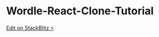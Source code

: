 # Wordle-React-Clone-Tutorial

[Edit on StackBlitz ⚡️](https://stackblitz.com/edit/github-ymorfs-pnuzhk)